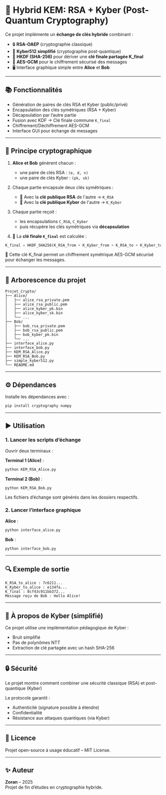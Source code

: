 # 🔐 Hybrid KEM: RSA + Kyber (Post-Quantum Cryptography)

Ce projet implémente un **échange de clés hybride** combinant :

- 🔒 **RSA-OAEP** (cryptographie classique)
- 🧪 **Kyber512 simplifié** (cryptographie post-quantique)
- 🔄 **HKDF (SHA-256)** pour dériver une **clé finale partagée K_final**
- 🔐 **AES-GCM** pour le chiffrement sécurisé des messages
- 🖥️ Interface graphique simple entre **Alice** et **Bob**

---

## 📚 Fonctionnalités

- Génération de paires de clés RSA et Kyber (public/privé)
- Encapsulation des clés symétriques (RSA + Kyber)
- Décapsulation par l’autre partie
- Fusion avec KDF → Clé finale commune `K_final`
- Chiffrement/Déchiffrement AES-GCM
- Interface GUI pour échange de messages

---

## 🧠 Principe cryptographique

1. **Alice et Bob** génèrent chacun :
   - une paire de clés RSA : `(e, d, n)`
   - une paire de clés Kyber : `(pk, sk)`

2. Chaque partie encapsule deux clés symétriques :
   - 🔐 Avec la **clé publique RSA** de l'autre → `K_RSA`
   - 🧪 Avec la **clé publique Kyber** de l'autre → `K_Kyber`

3. Chaque partie reçoit :
   - les encapsulations `C_RSA`, `C_Kyber`
   - puis récupère les clés symétriques via **décapsulation**

4. 🧬 La **clé finale `K_final`** est calculée :

```python
K_final = HKDF_SHA256(K_RSA_from + K_Kyber_from + K_RSA_to + K_Kyber_to)
```

🔐 Cette clé K_final permet un chiffrement symétrique AES-GCM sécurisé pour échanger les messages.

---

## 📁 Arborescence du projet

```
Projet_Crypto/
├── Alice/
│   ├── alice_rsa_private.pem
│   ├── alice_rsa_public.pem
│   ├── alice_kyber_pk.bin
│   ├── alice_kyber_sk.bin
│   └── ...
├── Bob/
│   ├── bob_rsa_private.pem
│   ├── bob_rsa_public.pem
│   ├── bob_kyber_pk.bin
│   └── ...
├── interface_alice.py
├── interface_bob.py
├── KEM_RSA_Alice.py
├── KEM_RSA_Bob.py
├── simple_kyber512.py
└── README.md
```

---

## ⚙️ Dépendances

Installe les dépendances avec :

```bash
pip install cryptography numpy
```

---

## ▶️ Utilisation

### 1. Lancer les scripts d’échange

Ouvrir deux terminaux :

**Terminal 1 (Alice)** :

```bash
python KEM_RSA_Alice.py
```

**Terminal 2 (Bob)** :

```bash
python KEM_RSA_Bob.py
```

Les fichiers d’échange sont générés dans les dossiers respectifs.

### 2. Lancer l’interface graphique

**Alice** :

```bash
python interface_alice.py
```

**Bob** :

```bash
python interface_bob.py
```

---

## 🔍 Exemple de sortie

```
K_RSA_to_alice : 7c6211...
K_Kyber_to_alice : e134fa...
K_final : 8cf43c911bb372...
Message reçu de Bob : Hello Alice!
```

---

## 🧠 À propos de Kyber (simplifié)

Ce projet utilise une implémentation pédagogique de Kyber :

- Bruit simplifié
- Pas de polynômes NTT
- Extraction de clé partagée avec un hash SHA-256

---

## 🔒 Sécurité

Le projet montre comment combiner une sécurité classique (RSA) et post-quantique (Kyber)

Le protocole garantit :

- Authenticité (signature possible à étendre)
- Confidentialité
- Résistance aux attaques quantiques (via Kyber)

---

## 📜 Licence

Projet open-source à usage éducatif – MIT License.

---

## ✨ Auteur

**Zoran** – 2025  
Projet de fin d’études en cryptographie hybride.
